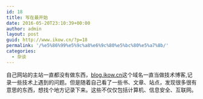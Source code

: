 ```yaml
---
id: 18
title: 写在最开始
date: 2016-05-20T23:10:39+00:00
author: admin
layout: post
guid: http://www.ikow.cn/?p=18
permalink: '/%e5%86%99%e5%9c%a8%e6%9c%80%e5%bc%80%e5%a7%8b/'
categories:
  - 杂谈
---
```

自己网站的主站一直都没有做东西，[blog.ikow.cn](http://blog.ikow.cn/)这个域名一直当做技术博客,记录一些技术上遇到的问题。但是随着自己看了一些书、文章、站点，发现很多很有意思的东西，想找个地方记录下来。这些不仅仅包括计算机、信息安全、互联网。